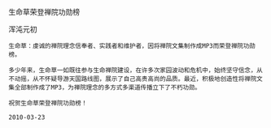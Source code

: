 生命草荣登禅院功勋榜

浑沌元初


    生命草：虔诚的禅院理念信奉者、实践者和维护者，因将禅院文集制作成MP3而荣登禅院功勋榜。

    多少年来，生命草一如既往参与生命禅院建设，在许多次家园波动和危机中，始终坚守信念，从不动摇，从不怀疑导游天国路线图，展示了自己高贵高尚的品质。最近，积极地创造性将禅院文集全部制作成了MP3，为禅院理念的多方式多渠道传播立下了不朽功勋。

    祝贺生命草荣登禅院功勋榜！

    2010-03-23



